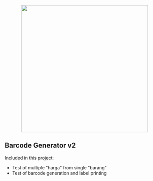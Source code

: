 <p align="center"><a href="https://dsgroupmedia.com" target="_blank"><img src="https://cdn.dsgroupmedia.com/dsmgv2.png" width="400"></a></p>

## Barcode Generator v2

Included in this project:
- Test of multiple "harga" from single "barang"
- Test of barcode generation and label printing

